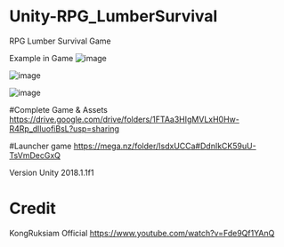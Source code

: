 # Unity-RPG_LumberSurvival
RPG Lumber Survival Game

Example in Game
![image](https://user-images.githubusercontent.com/106058972/173189377-88f6c082-57c3-489f-b1bf-e7f81287a470.png)

![image](https://user-images.githubusercontent.com/106058972/173189387-63f3dbbf-dc45-4266-be8f-780995d46a5a.png)

![image](https://user-images.githubusercontent.com/106058972/173189391-e6df49d6-59dd-406e-8a05-cf14cdb050fc.png)

#Complete Game & Assets https://drive.google.com/drive/folders/1FTAa3HIgMVLxH0Hw-R4Rp_dlIuofiBsL?usp=sharing

#Launcher game https://mega.nz/folder/IsdxUCCa#DdnIkCK59uU-TsVmDecGxQ

Version Unity 2018.1.1f1

# Credit
KongRuksiam Official https://www.youtube.com/watch?v=Fde9Qf1YAnQ

